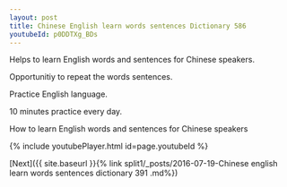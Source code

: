 ```yaml
---
layout: post
title: Chinese English learn words sentences Dictionary 586 
youtubeId: p0DDTXg_BDs
---
```

 
 
Helps to learn English words and sentences for Chinese speakers.

Opportunitiy to repeat the words sentences. 

Practice English language. 
 
10 minutes practice every day. 
 
How to learn English words and sentences for Chinese speakers 
 
{% include youtubePlayer.html id=page.youtubeId %}
 
 
[Next]({{ site.baseurl }}{% link  split1/_posts/2016-07-19-Chinese english learn words sentences dictionary 391 .md%})
 
